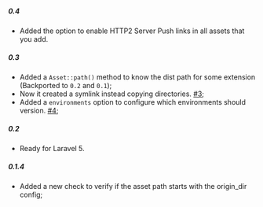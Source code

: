 ##### 0.4

* Added the option to enable HTTP2 Server Push links in all assets that you add.

##### 0.3

* Added a `Asset::path()` method to know the dist path for some extension (Backported to `0.2` and `0.1`);
* Now it created a symlink instead copying directories. [#3](https://github.com/EscapeWork/laravel-asset-versioning/issues/3);
* Added a `environments` option to configure which environments should version. [#4](https://github.com/EscapeWork/laravel-asset-versioning/issues/4);

##### 0.2

* Ready for Laravel 5.

##### 0.1.4

* Added a new check to verify if the asset path starts with the origin_dir config;